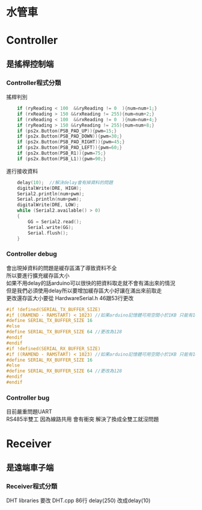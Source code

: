 # 水管車
# Controller<h2>是搖桿控制端
### Controller程式分類
搖桿判別
```C
    if (ryReading < 100  &&ryReading != 0  ){num=num+1;}
    if (rxReading > 150 &&rxReading != 255){num=num+2;}
    if (rxReading < 100  &&rxReading != 0  ){num=num+4;}
    if (ryReading > 150 &&ryReading != 255){num=num+8;}
    if (ps2x.Button(PSB_PAD_UP)){pwm=15;}
    if (ps2x.Button(PSB_PAD_DOWN)){pwm=30;}
    if (ps2x.Button(PSB_PAD_RIGHT)){pwm=45;}
    if (ps2x.Button(PSB_PAD_LEFT)){pwm=60;}
    if (ps2x.Button(PSB_R1)){pwm=75;}
    if (ps2x.Button(PSB_L1)){pwm=90;}
```
進行接收資料
```C
    delay(10);  //解決delay會有掉資料的問題
    digitalWrite(DRE, HIGH);
    Serial2.println(num+pwm);
    Serial.println(num+pwm);
    digitalWrite(DRE, LOW);
    while (Serial2.available() > 0)
    {
        GG = Serial2.read();
        Serial.write(GG);
        Serial.flush();
    }
```

### Controller debug
會出現掉資料的問題是緩存區滿了導致資料不全<br>
所以要進行擴充緩存區大小<br>
如果不用delay的話arduino可以很快的把資料取走就不會有滿出來的情況<br>
但是我們必須使用delay所以要增加緩存區大小好讓在滿出來前取走<br>
更改還存區大小要從 HardwareSerial.h 46跟53行更改
```C
#if !defined(SERIAL_TX_BUFFER_SIZE)
#if ((RAMEND - RAMSTART) < 1023) //如果arduino記憶體可用空間小於1KB 只能有16Byte可以使用
#define SERIAL_TX_BUFFER_SIZE 16
#else
#define SERIAL_TX_BUFFER_SIZE 64 //更改為128
#endif
#endif
#if !defined(SERIAL_RX_BUFFER_SIZE)
#if ((RAMEND - RAMSTART) < 1023) //如果arduino記憶體可用空間小於1KB 只能有16Byte可以使用
#define SERIAL_RX_BUFFER_SIZE 16
#else
#define SERIAL_RX_BUFFER_SIZE 64 //更改為128
#endif
#endif
```

### Controller bug
目前嚴重問題UART<br>
RS485半雙工 因為線路共用 會有衝突 解決了換成全雙工就沒問題<br> 



# Receiver<h2>是遠端車子端
### Receiver程式分類

DHT libraries 要改
DHT.cpp 86行 delay(250) 改成delay(10) 